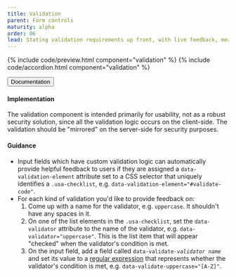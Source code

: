 ```yaml
---
title: Validation
parent: Form controls
maturity: alpha
order: 06
lead: Stating validation requirements up front, with live feedback, means users won't be left guessing.
---
```


{% include code/preview.html component="validation" %}
{% include code/accordion.html component="validation" %}
<div class="usa-accordion usa-accordion--bordered">
  <button class="usa-button-unstyled usa-accordion__button"
      aria-expanded="true" aria-controls="validation-docs">
    Documentation
  </button>
  <div id="validation-docs" aria-hidden="false" class="usa-accordion__content usa-prose">
    <h4 class="usa-heading">Implementation</h4>
    <p>The validation component is intended primarily for usability, not as a robust security solution, since all the validation logic occurs on the client-side. The validation should be "mirrored" on the server-side for security purposes.</p>
    <h4 class="usa-heading">Guidance</h4>
    <ul class="usa-content-list">
      <li>Input fields which have custom validation logic can automatically
        provide helpful feedback to users if they are assigned a
        <code>data-validation-element</code> attribute set to a
        CSS selector that uniquely identifies a <code>.usa-checklist</code>,
        e.g. <code>data-validation-element="#validate-code"</code>.</li>
      <li>
        For each kind of validation you'd like to provide feedback on:
        <ol>
          <li>Come up with a name for the validator, e.g.
            <code>uppercase</code>. It shouldn't have any spaces in it.</li>
          <li>On one of the list elements in the <code>.usa-checklist</code>,
            set the <code>data-validator</code> attribute to the
            name of the validator, e.g. <code>data-validator="uppercase"</code>.
            This is the list item that will appear "checked" when the
            validator's condition is met.</li>
          <li>On the input field, add a field called
            <code>data-validate-<em>validator name</em></code> and set
            its value to a <a href="https://regexone.com/">regular
            expression</a> that represents whether the validator's
            condition is met, e.g. <code>data-validate-uppercase="[A-Z]"</code>.</li>
        </ol>
      </li>
    </ul>
  </div>
</div>

